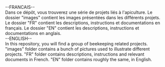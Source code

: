 --FRANCAIS--<br>
Dans ce dépôt, vous trouverez une série de projets liés à l'apiculture.
Le dossier "images" contient les images présentées dans les différents projets.
Le dossier "FR" contient les descriptions, instructions et documentations en français.
Le dossier "EN" contient les descriptions, instructions et documentations en anglais.
<br>
--ENGLISH--<br>
In this repository, you will find a group of beekeeping related projects.
"images" folder contains a bunch of pictures used to illustrate different projects.
"FR" folder contains descriptions, instructions and relevant documents in French.
"EN" folder contains roughly the same, in English.